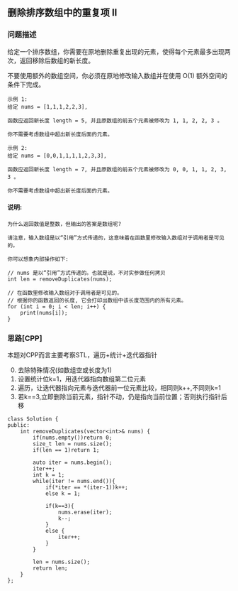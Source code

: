 ## 删除排序数组中的重复项 II

### 问题描述

给定一个排序数组，你需要在原地删除重复出现的元素，使得每个元素最多出现两次，返回移除后数组的新长度。

不要使用额外的数组空间，你必须在原地修改输入数组并在使用 O(1) 额外空间的条件下完成。
```
示例 1:
给定 nums = [1,1,1,2,2,3],

函数应返回新长度 length = 5, 并且原数组的前五个元素被修改为 1, 1, 2, 2, 3 。

你不需要考虑数组中超出新长度后面的元素。

示例 2:
给定 nums = [0,0,1,1,1,1,2,3,3],

函数应返回新长度 length = 7, 并且原数组的前五个元素被修改为 0, 0, 1, 1, 2, 3, 3 。

你不需要考虑数组中超出新长度后面的元素。
```

#### 说明:

```
为什么返回数值是整数，但输出的答案是数组呢?

请注意，输入数组是以“引用”方式传递的，这意味着在函数里修改输入数组对于调用者是可见的。

你可以想象内部操作如下:

// nums 是以“引用”方式传递的。也就是说，不对实参做任何拷贝
int len = removeDuplicates(nums);

// 在函数里修改输入数组对于调用者是可见的。
// 根据你的函数返回的长度, 它会打印出数组中该长度范围内的所有元素。
for (int i = 0; i < len; i++) {
    print(nums[i]);
}
```


### 思路[CPP]

本题对CPP而言主要考察STL，遍历+统计+迭代器指针

0. 去除特殊情况(如数组空或长度为1)
1. 设置统计位k=1，用迭代器指向数组第二位元素
2. 遍历，让迭代器指向元素与迭代器前一位元素比较，相同则k++,不同则k=1
3. 若k==3,立即删除当前元素，指针不动，仍是指向当前位置；否则执行指针后移

```
class Solution {
public:
    int removeDuplicates(vector<int>& nums) {
        if(nums.empty())return 0;
        size_t len = nums.size();
        if(len == 1)return 1;
        
        auto iter = nums.begin();
        iter++;
        int k = 1;
        while(iter != nums.end()){
            if(*iter == *(iter-1))k++;
            else k = 1;
            
            if(k==3){
                nums.erase(iter);
                k--;
            }
            else {
                iter++;
            }
        }
        
        len = nums.size();
        return len;
    }
};
```
